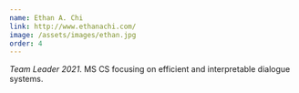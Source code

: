 ```yaml
---
name: Ethan A. Chi
link: http://www.ethanachi.com/
image: /assets/images/ethan.jpg
order: 4
---
```

*Team Leader 2021*. 
MS CS focusing on efficient and interpretable dialogue systems.
